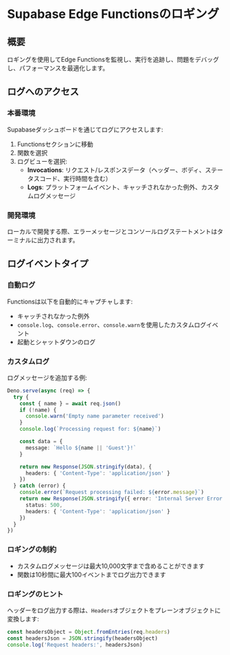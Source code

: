 # Supabase Edge Functionsのロギング

## 概要

ロギングを使用してEdge Functionsを監視し、実行を追跡し、問題をデバッグし、パフォーマンスを最適化します。

## ログへのアクセス

### 本番環境

Supabaseダッシュボードを通じてログにアクセスします:

1. Functionsセクションに移動
2. 関数を選択
3. ログビューを選択:
   - **Invocations**: リクエスト/レスポンスデータ（ヘッダー、ボディ、ステータスコード、実行時間を含む）
   - **Logs**: プラットフォームイベント、キャッチされなかった例外、カスタムログメッセージ

### 開発環境

ローカルで開発する際、エラーメッセージとコンソールログステートメントはターミナルに出力されます。

## ログイベントタイプ

### 自動ログ

Functionsは以下を自動的にキャプチャします:

- キャッチされなかった例外
- `console.log`、`console.error`、`console.warn`を使用したカスタムログイベント
- 起動とシャットダウンのログ

### カスタムログ

ログメッセージを追加する例:

```typescript
Deno.serve(async (req) => {
  try {
    const { name } = await req.json()
    if (!name) {
      console.warn('Empty name parameter received')
    }
    console.log(`Processing request for: ${name}`)

    const data = {
      message: `Hello ${name || 'Guest'}!`
    }

    return new Response(JSON.stringify(data), {
      headers: { 'Content-Type': 'application/json' }
    })
  } catch (error) {
    console.error(`Request processing failed: ${error.message}`)
    return new Response(JSON.stringify({ error: 'Internal Server Error' }), {
      status: 500,
      headers: { 'Content-Type': 'application/json' }
    })
  }
})
```

### ロギングの制約

- カスタムログメッセージは最大10,000文字まで含めることができます
- 関数は10秒間に最大100イベントまでログ出力できます

### ロギングのヒント

ヘッダーをログ出力する際は、`Headers`オブジェクトをプレーンオブジェクトに変換します:

```typescript
const headersObject = Object.fromEntries(req.headers)
const headersJson = JSON.stringify(headersObject)
console.log('Request headers:', headersJson)
```

